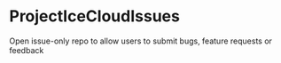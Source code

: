 # ProjectIceCloudIssues
Open issue-only repo to allow users to submit bugs, feature requests or feedback

